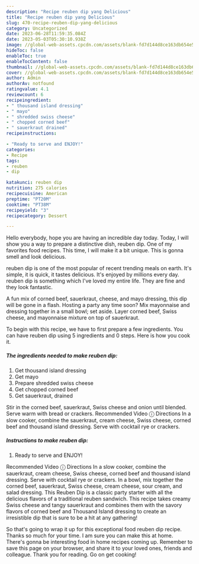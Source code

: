 ```yaml
---
description: "Recipe reuben dip yang Delicious"
title: "Recipe reuben dip yang Delicious"
slug: 470-recipe-reuben-dip-yang-delicious
category: Uncategorized
date: 2023-06-28T11:59:35.084Z
date: 2023-05-03T05:30:10.938Z
image: //global-web-assets.cpcdn.com/assets/blank-fd7d144d8ce163db654e5a02c40b08a2775adb7897d16e4062681dc7e1b2800f.png
hideToc: false
enableToc: true
enableTocContent: false
thumbnail: //global-web-assets.cpcdn.com/assets/blank-fd7d144d8ce163db654e5a02c40b08a2775adb7897d16e4062681dc7e1b2800f.png
cover: //global-web-assets.cpcdn.com/assets/blank-fd7d144d8ce163db654e5a02c40b08a2775adb7897d16e4062681dc7e1b2800f.png
author: Admin
authorAv: notfound
ratingvalue: 4.1
reviewcount: 6
recipeingredient:
- " thousand island dressing"
- " mayo"
- " shredded swiss cheese"
- " chopped corned beef"
- " sauerkraut drained"
recipeinstructions:

- "Ready to serve and ENJOY!"
categories:
- Recipe
tags:
- reuben
- dip

katakunci: reuben dip 
nutrition: 275 calories
recipecuisine: American
preptime: "PT20M"
cooktime: "PT38M"
recipeyield: "3"
recipecategory: Dessert

---
```



Hello everybody, hope you are having an incredible day today. Today, I will show you a way to prepare a distinctive dish, reuben dip. One of my favorites food recipes. This time, I will make it a bit unique. This is gonna smell and look delicious.

reuben dip is one of the most popular of recent trending meals on earth. It's simple, it is quick, it tastes delicious. It's enjoyed by millions every day. reuben dip is something which I've loved my entire life. They are fine and they look fantastic.

A fun mix of corned beef, sauerkraut, cheese, and mayo dressing, this dip will be gone in a flash. Hosting a party any time soon? Mix mayonnaise and dressing together in a small bowl; set aside. Layer corned beef, Swiss cheese, and mayonnaise mixture on top of sauerkraut.


To begin with this recipe, we have to first prepare a few ingredients. You can have reuben dip using 5 ingredients and 0 steps. Here is how you cook it.

<!--inarticleads1-->

##### The ingredients needed to make reuben dip:

1. Get  thousand island dressing
1. Get  mayo
1. Prepare  shredded swiss cheese
1. Get  chopped corned beef
1. Get  sauerkraut, drained


Stir in the corned beef, sauerkraut, Swiss cheese and onion until blended. Serve warm with bread or crackers. Recommended Video ⓘ Directions In a slow cooker, combine the sauerkraut, cream cheese, Swiss cheese, corned beef and thousand island dressing. Serve with cocktail rye or crackers. 

<!--inarticleads2-->

##### Instructions to make reuben dip:


1. Ready to serve and ENJOY!

Recommended Video ⓘ Directions In a slow cooker, combine the sauerkraut, cream cheese, Swiss cheese, corned beef and thousand island dressing. Serve with cocktail rye or crackers. In a bowl, mix together the corned beef, sauerkraut, Swiss cheese, cream cheese, sour cream, and salad dressing. This Reuben Dip is a classic party starter with all the delicious flavors of a traditional reuben sandwich. This recipe takes creamy Swiss cheese and tangy sauerkraut and combines them with the savory flavors of corned beef and Thousand Island dressing to create an irresistible dip that is sure to be a hit at any gathering! 

So that's going to wrap it up for this exceptional food reuben dip recipe. Thanks so much for your time. I am sure you can make this at home. There's gonna be interesting food in home recipes coming up. Remember to save this page on your browser, and share it to your loved ones, friends and colleague. Thank you for reading. Go on get cooking!
